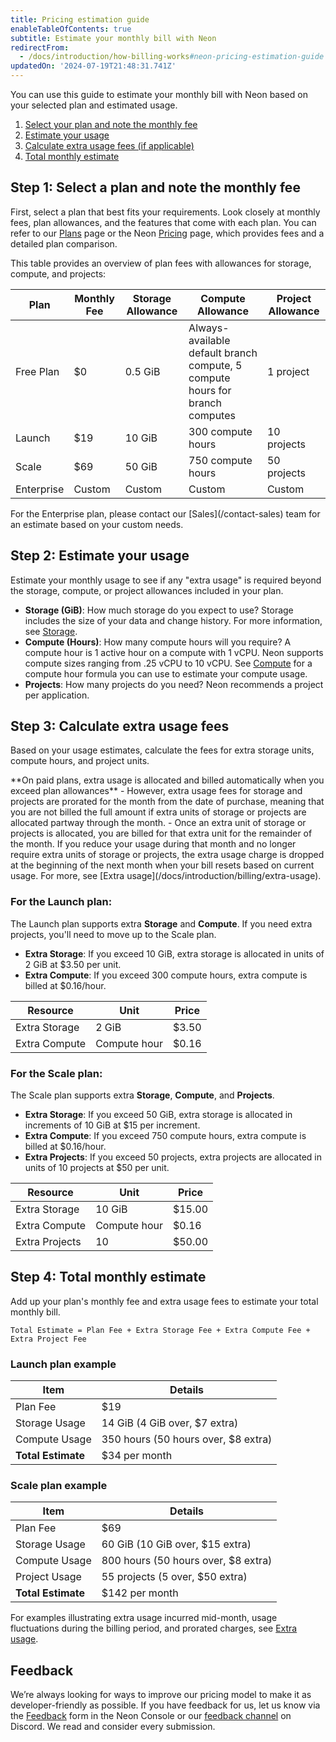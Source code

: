 ```yaml
---
title: Pricing estimation guide
enableTableOfContents: true
subtitle: Estimate your monthly bill with Neon
redirectFrom:
  - /docs/introduction/how-billing-works#neon-pricing-estimation-guide
updatedOn: '2024-07-19T21:48:31.741Z'
---
```


You can use this guide to estimate your monthly bill with Neon based on your selected plan and estimated usage.

1. [Select your plan and note the monthly fee](#step-1-select-a-plan-and-note-the-monthly-fee)
2. [Estimate your usage](#step-2-estimate-your-usage)
3. [Calculate extra usage fees (if applicable)](#step-3-calculate-extra-usage-fees)
4. [Total monthly estimate](#step-4-total-monthly-estimate)

## Step 1: Select a plan and note the monthly fee

First, select a plan that best fits your requirements. Look closely at monthly fees, plan allowances, and the features that come with each plan. You can refer to our [Plans](/docs/introduction/plans) page or the Neon [Pricing](https://neon.tech/pricing) page, which provides fees and a detailed plan comparison.

This table provides an overview of plan fees with allowances for storage, compute, and projects:

| Plan       | Monthly Fee | Storage Allowance | Compute Allowance                                                            | Project Allowance |
| ---------- | ----------- | ----------------- | ---------------------------------------------------------------------------- | ----------------- |
| Free Plan  | $0          | 0.5 GiB           | Always-available default branch compute, 5 compute hours for branch computes | 1 project         |
| Launch     | $19         | 10 GiB            | 300 compute hours                                                            | 10 projects       |
| Scale      | $69         | 50 GiB            | 750 compute hours                                                            | 50 projects       |
| Enterprise | Custom      | Custom            | Custom                                                                       | Custom            |

<Admonition type="note" title="Notes">
For the Enterprise plan, please contact our [Sales](/contact-sales) team for an estimate based on your custom needs.
</Admonition>

## Step 2: Estimate your usage

Estimate your monthly usage to see if any "extra usage" is required beyond the storage, compute, or project allowances included in your plan.

- **Storage (GiB)**: How much storage do you expect to use? Storage includes the size of your data and change history. For more information, see [Storage](/docs/introduction/usage-metrics#storage).
- **Compute (Hours)**: How many compute hours will you require? A compute hour is 1 active hour on a compute with 1 vCPU. Neon supports compute sizes ranging from .25 vCPU to 10 vCPU. See [Compute](/docs/introduction/usage-metrics#compute) for a compute hour formula you can use to estimate your compute usage.
- **Projects**: How many projects do you need? Neon recommends a project per application.

## Step 3: Calculate extra usage fees

Based on your usage estimates, calculate the fees for extra storage units, compute hours, and project units.

<Admonition type="important">
**On paid plans, extra usage is allocated and billed automatically when you exceed plan allowances** 
- However, extra usage fees for storage and projects are prorated for the month from the date of purchase, meaning that you are not billed the full amount if extra units of storage or projects are allocated partway through the month. 
- Once an extra unit of storage or projects is allocated, you are billed for that extra unit for the remainder of the month. If you reduce your usage during that month and no longer require extra units of storage or projects, the extra usage charge is dropped at the beginning of the next month when your bill resets based on current usage. For more, see [Extra usage](/docs/introduction/billing/extra-usage).
</Admonition>

### For the Launch plan:

The Launch plan supports extra **Storage** and **Compute**. If you need extra projects, you'll need to move up to the Scale plan.

- **Extra Storage**: If you exceed 10 GiB, extra storage is allocated in units of 2 GiB at $3.50 per unit.
- **Extra Compute**: If you exceed 300 compute hours, extra compute is billed at $0.16/hour.

| Resource      | Unit         | Price |
| ------------- | ------------ | ----- |
| Extra Storage | 2 GiB        | $3.50 |
| Extra Compute | Compute hour | $0.16 |

### For the Scale plan:

The Scale plan supports extra **Storage**, **Compute**, and **Projects**.

- **Extra Storage**: If you exceed 50 GiB, extra storage is allocated in increments of 10 GiB at $15 per increment.
- **Extra Compute**: If you exceed 750 compute hours, extra compute is billed at $0.16/hour.
- **Extra Projects**: If you exceed 50 projects, extra projects are allocated in units of 10 projects at $50 per unit.

| Resource       | Unit         | Price  |
| -------------- | ------------ | ------ |
| Extra Storage  | 10 GiB       | $15.00 |
| Extra Compute  | Compute hour | $0.16  |
| Extra Projects | 10           | $50.00 |

## Step 4: Total monthly estimate

Add up your plan's monthly fee and extra usage fees to estimate your total monthly bill.

```plaintext
Total Estimate = Plan Fee + Extra Storage Fee + Extra Compute Fee + Extra Project Fee
```

### Launch plan example

| Item               | Details                             |
| ------------------ | ----------------------------------- |
| Plan Fee           | $19                                 |
| Storage Usage      | 14 GiB (4 GiB over, $7 extra)       |
| Compute Usage      | 350 hours (50 hours over, $8 extra) |
| **Total Estimate** | $34 per month                       |

### Scale plan example

| Item               | Details                             |
| ------------------ | ----------------------------------- |
| Plan Fee           | $69                                 |
| Storage Usage      | 60 GiB (10 GiB over, $15 extra)     |
| Compute Usage      | 800 hours (50 hours over, $8 extra) |
| Project Usage      | 55 projects (5 over, $50 extra)     |
| **Total Estimate** | $142 per month                      |

For examples illustrating extra usage incurred mid-month, usage fluctuations during the billing period, and prorated charges, see [Extra usage](/docs/introduction/extra-usage).

## Feedback

We’re always looking for ways to improve our pricing model to make it as developer-friendly as possible. If you have feedback for us, let us know via the [Feedback](https://console.neon.tech/app/projects?modal=feedback) form in the Neon Console or our [feedback channel](https://discord.com/channels/1176467419317940276/1176788564890112042) on Discord. We read and consider every submission.

<NeedHelp/>
